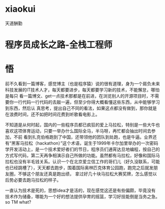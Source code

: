 # xiaokui
天道酬勤
# 程序员成长之路-全栈工程师

# 悟
前不久看到一篇博客，感觉博主（也是程序猿）说的很有道理，身为一个肩负未来科技发展的IT技术人才，每天都要进步，每天都要学习新的技术，不能懈怠，哪怕是每只
看一篇博文、get一点技术那都是在前进，在浏览别人的开源项目时，不需要你一行代码一行代码的去敲一遍，但至少你得大概看懂这些东西，从中能够学习到东西，然后认
真思考，提出自己不同的看法，如果这点都没有做到，那你就是在浪费时间，还不如把时间花费到听歌看电影上。

不知道是从何时起，国内的一些程序员都已疯狂的爱上马拉松，特别是一些大牛也喜欢这项体育运动，只要一举办什么国际全马，半马呀，再忙都会抽出时间去参加，不前
看到扎克伯格跑到了中国，还带领他的团队到处跑，也是牛逼。业界还有“黑客马拉松（hackathon）”这个术语，诞生于1999年卡尔加里举办的一次密码学开发活动上，是一个技术爱好者们的节日，程序员们通宵达旦地编程，按自己的方式写代码，第二天再争相演示自己所做的功能。虽然都有马拉松，好像和国际马拉松也没有半毛钱关系。认识一个在北京爱立信工作的哥们儿（好久没联系，可能也已经跳槽了），天天都去跑步，围着国际奥林匹克体育公园跑，跑完之后就发朋友圈，不够这个朋友还真是跑出绩，
拿过好几十块马拉松大赛奖牌，怎么感觉以后势必要去跑马拉松的样子。

一直认为技术是死的，思想idea才是活的，现在感觉这还是有些偏颇，毕竟没有技术作为储备，哪能为一个好的想法提供孕育的摇篮，学习好技能倒是当务之急。
so TM what? 
